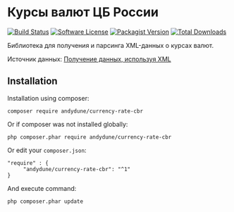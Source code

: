 # Курсы валют ЦБ России

[![Build Status](https://travis-ci.org/AndyDune/CurrencyRateCbr.svg?branch=master)](https://travis-ci.org/AndyDune/CurrencyRateCbr)
[![Software License](https://img.shields.io/badge/license-MIT-brightgreen.svg?style=flat-square)](LICENSE)
[![Packagist Version](https://img.shields.io/packagist/v/andydune/currency-rate-cbr.svg?style=flat-square)](https://packagist.org/packages/andydune/currency-rate-cbr)
[![Total Downloads](https://img.shields.io/packagist/dt/andydune/currency-rate-cbr.svg?style=flat-square)](https://packagist.org/packages/andydune/currency-rate-cbr)


Библиотека для получения и парсинга XML-данных о курсах валют.

Источник данных: [Получение данных, используя XML](http://www.cbr.ru/development/SXML/)


Installation
------------

Installation using composer:

```
composer require andydune/currency-rate-cbr
```
Or if composer was not installed globally:
```
php composer.phar require andydune/currency-rate-cbr
```
Or edit your `composer.json`:
```
"require" : {
     "andydune/currency-rate-cbr": "^1"
}

```
And execute command:
```
php composer.phar update
```